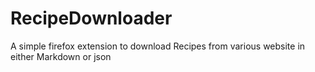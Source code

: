 # RecipeDownloader
A simple firefox extension to download Recipes from various website in either Markdown or json
